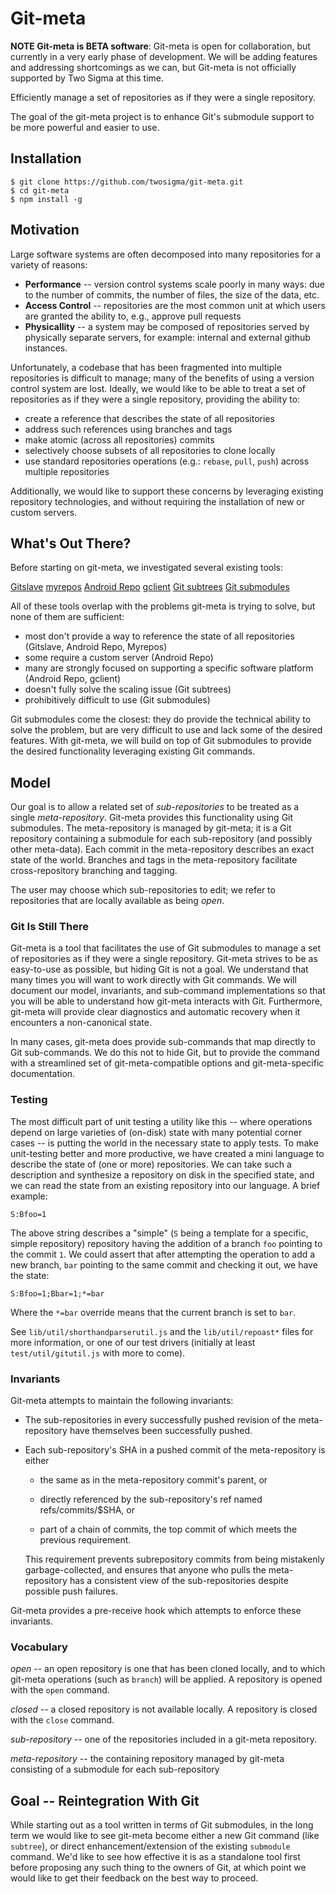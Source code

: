 <!--
    Copyright (c) 2016, Two Sigma Open Source
    All rights reserved.

    Redistribution and use in source and binary forms, with or without
    modification, are permitted provided that the following conditions are met:

    * Redistributions of source code must retain the above copyright notice,
      this list of conditions and the following disclaimer.

    * Redistributions in binary form must reproduce the above copyright notice,
      this list of conditions and the following disclaimer in the documentation
      and/or other materials provided with the distribution.

    * Neither the name of git-meta nor the names of its
      contributors may be used to endorse or promote products derived from
      this software without specific prior written permission.

    THIS SOFTWARE IS PROVIDED BY THE COPYRIGHT HOLDERS AND CONTRIBUTORS "AS IS"
    AND ANY EXPRESS OR IMPLIED WARRANTIES, INCLUDING, BUT NOT LIMITED TO, THE
    IMPLIED WARRANTIES OF MERCHANTABILITY AND FITNESS FOR A PARTICULAR PURPOSE
    ARE DISCLAIMED. IN NO EVENT SHALL THE COPYRIGHT HOLDER OR CONTRIBUTORS BE
    LIABLE FOR ANY DIRECT, INDIRECT, INCIDENTAL, SPECIAL, EXEMPLARY, OR
    CONSEQUENTIAL DAMAGES (INCLUDING, BUT NOT LIMITED TO, PROCUREMENT OF
    SUBSTITUTE GOODS OR SERVICES; LOSS OF USE, DATA, OR PROFITS; OR BUSINESS
    INTERRUPTION) HOWEVER CAUSED AND ON ANY THEORY OF LIABILITY, WHETHER IN
    CONTRACT, STRICT LIABILITY, OR TORT (INCLUDING NEGLIGENCE OR OTHERWISE)
    ARISING IN ANY WAY OUT OF THE USE OF THIS SOFTWARE, EVEN IF ADVISED OF THE
    POSSIBILITY OF SUCH DAMAGE.
-->

# Git-meta

**NOTE Git-meta is BETA software**: Git-meta is open for collaboration, but
currently in a very early phase of development.  We will be adding features and
addressing shortcomings as we can, but Git-meta is not officially supported by
Two Sigma at this time.

Efficiently manage a set of repositories as if they were a single repository.

The goal of the git-meta project is to enhance Git's submodule support to be
more powerful and easier to use.

## Installation

    $ git clone https://github.com/twosigma/git-meta.git
    $ cd git-meta
    $ npm install -g

## Motivation

Large software systems are often decomposed into many repositories for a
variety of reasons:

- __Performance__ --  version control systems scale poorly in many ways: due to
  the number of commits, the number of files, the size of the data, etc.
- __Access Control__ -- repositories are the most common unit at which users
  are granted the ability to, e.g., approve pull requests
- __Physicallity__ -- a system may be composed of repositories served by
  physically separate servers, for example: internal and external github
  instances.

Unfortunately, a codebase that has been fragmented into multiple repositories
is difficult to manage; many of the benefits of using a version control system
are lost.  Ideally, we would like to be able to treat a set of repositories as
if they were a single repository, providing the ability to:

- create a reference that describes the state of all repositories
- address such references using branches and tags
- make atomic (across all repositories) commits
- selectively choose subsets of all repositories to clone locally
- use standard repositories operations (e.g.: `rebase`, `pull`, `push`) across
  multiple repositories

Additionally, we would like to support these concerns by leveraging existing
repository technologies, and without requiring the installation of new or
custom servers.

## What's Out There?

Before starting on git-meta, we investigated several existing tools:

[Gitslave](http://gitslave.sourceforge.net)
[myrepos](https://myrepos.branchable.com)
[Android Repo](https://source.android.com/source/using-repo.html)
[gclient](http://dev.chromium.org/developers/how-tos/depottools#TOC-gclient)
[Git subtrees](https://git-scm.com/book/en/v1/Git-Tools-Subtree-Merging)
[Git submodules](https://git-scm.com/docs/git-submodule)

All of these tools overlap with the problems git-meta is trying to solve, but none
of them are sufficient:

- most don't provide a way to reference the state of all repositories
  (Gitslave, Android Repo, Myrepos)
- some require a custom server (Android Repo)
- many are strongly focused on supporting a specific software platform (Android
  Repo, gclient)
- doesn't fully solve the scaling issue (Git subtrees)
- prohibitively difficult to use (Git submodules)

Git submodules come the closest: they do provide the technical ability to solve
the problem, but are very difficult to use and lack some of the desired
features.  With git-meta, we will build on top of Git submodules to provide the
desired functionality leveraging existing Git commands.

## Model

Our goal is to allow a related set of *sub-repositories* to be treated as a
single *meta-repository*.  Git-meta provides this functionality using Git
submodules.  The meta-repository is managed by git-meta; it is a Git repository
containing a submodule for each sub-repository (and possibly other meta-data).
Each commit in the meta-repository describes an exact state of the world.
Branches and tags in the meta-repository facilitate cross-repository branching
and tagging.

The user may choose which sub-repositories to edit; we refer to repositories
that are locally available as being *open*.

### Git Is Still There

Git-meta is a tool that facilitates the use of Git submodules to manage a set of
repositories as if they were a single repository.  Git-meta strives to be as
easy-to-use as possible, but hiding Git is not a goal.  We understand that many
times you will want to work directly with Git commands.  We will document our
model, invariants, and sub-command implementations so that you will be able to
understand how git-meta interacts with Git.  Furthermore, git-meta will provide
clear diagnostics and automatic recovery when it encounters a non-canonical state.

In many cases, git-meta does provide sub-commands that map directly to Git
sub-commands.  We do this not to hide Git, but to provide the command with a
streamlined set of git-meta-compatible options and git-meta-specific documentation.

### Testing

The most difficult part of unit testing a utility like this -- where operations
depend on large varieties of (on-disk) state with many potential corner cases
-- is putting the world in the necessary state to apply tests.  To make
unit-testing better and more productive, we have created a mini language to
describe the state of (one or more) repositories.  We can take such a
description and synthesize a repository on disk in the specified state, and we
can read the state from an existing repository into our language.  A brief
example:

    S:Bfoo=1

The above string describes a "simple" (`S` being a template for a specific,
simple repository) repository having the addition of a branch `foo` pointing to
the commit `1`.  We could assert that after attempting the operation to add a
new branch, `bar` pointing to the same commit and checking it out, we have the
state:

    S:Bfoo=1;Bbar=1;*=bar

Where the `*=bar` override means that the current branch is set to `bar`.

See `lib/util/shorthandparserutil.js` and the `lib/util/repoast*` files for
more information, or one of our test drivers (initially at least
`test/util/gitutil.js` with more to come).

### Invariants

Git-meta attempts to maintain the following invariants:

- The sub-repositories in every successfully pushed revision of the
  meta-repository have themselves been successfully pushed.

- Each sub-repository's SHA in a pushed commit of the meta-repository is
  either

  - the same as in the meta-repository commit's parent, or

  - directly referenced by the sub-repository's ref named
    refs/commits/$SHA, or

  - part of a chain of commits, the top commit of which meets the
    previous requirement.

  This requirement prevents subrepository commits from being
  mistakenly garbage-collected, and ensures that anyone who pulls the
  meta-repository has a consistent view of the sub-repositories despite
  possible push failures.

Git-meta provides a pre-receive hook which attempts to enforce these
invariants.

### Vocabulary

*open* -- an open repository is one that has been cloned locally, and
to which git-meta operations (such as `branch`) will be applied.  A repository is
opened with the `open` command.

*closed* -- a closed repository is not available locally.  A repository is
closed with the `close` command.

*sub-repository* -- one of the repositories included in a git-meta repository.

*meta-repository* -- the containing repository managed by git-meta consisting
of a submodule for each sub-repository

## Goal -- Reintegration With Git

While starting out as a tool written in terms of Git submodules, in the long
term we would like to see git-meta become either a new Git command (like `subtree`),
or direct enhancement/extension of the existing `submodule` command.  We'd like
to see how effective it is as a standalone tool first before proposing any such
thing to the owners of Git, at which point we would like to get their feedback
on the best way to proceed.
